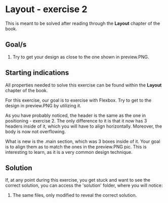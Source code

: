 # Layout - exercise 2

This is meant to be solved after reading through the **Layout** chapter of the book.

## Goal/s
1. Try to get your design as close to the one shown in preview.PNG. 

## Starting indications 
All properties needed to solve this exercise can be found within the **Layout** chapter of the book. 

For this exercise, our goal is to exercise with Flexbox. Try to get to the design in preview.PNG by utilizing it.

As you have probably noticed, the header is the same as the one in positioning - exercise 2. The only difference to it is that it now has 3 headers inside of it, which you will have to align horizontally. Moreover, the body is now not overflowing.

What is new is the .main section, which was 3 boxes inside of it. Your goal is to align them as to match the ones in the preview.PNG pic. This is interesting to learn, as it is a very common design technique.

## Solution
If, at any point during this exercise, you get stuck and want to see the correct solution, you can access the 'solution' folder, where you will notice:
1. The same files, only modified to reveal the correct solution.
